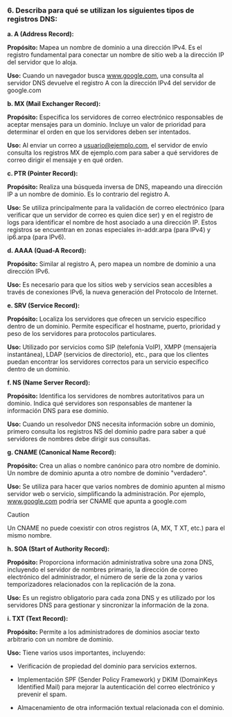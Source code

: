### 6. Describa para qué se utilizan los siguientes tipos de registros DNS:

<b>a. A (Address Record):</b>

<b>Propósito:</b> Mapea un nombre de dominio a una dirección IPv4. Es el registro fundamental para conectar un nombre de sitio web a la dirección IP del servidor que lo aloja.

<b>Uso:</b> Cuando un navegador busca www.google.com, una consulta al servidor DNS devuelve el registro A con la dirección IPv4 del servidor de google.com

<b>b. MX (Mail Exchanger Record):</b>

<b>Propósito:</b> Especifica los servidores de correo electrónico responsables de aceptar mensajes para un dominio. Incluye un valor de prioridad para determinar el orden en que los servidores deben ser intentados.

<b>Uso:</b> Al enviar un correo a usuario@ejemplo.com, el servidor de envío consulta los registros MX de ejemplo.com para saber a qué servidores de correo dirigir el mensaje y en qué orden.

<b>c. PTR (Pointer Record):</b>

<b>Propósito:</b> Realiza una búsqueda inversa de DNS, mapeando una dirección IP a un nombre de dominio. Es lo contrario del registro A.

<b>Uso:</b> Se utiliza principalmente para la validación de correo electrónico (para verificar que un servidor de correo es quien dice ser) y en el registro de logs para identificar el nombre de host asociado a una dirección IP. Estos registros se encuentran en zonas especiales in-addr.arpa (para IPv4) y ip6.arpa (para IPv6).

<b>d. AAAA (Quad-A Record):</b>

<b>Propósito:</b> Similar al registro A, pero mapea un nombre de dominio a una dirección IPv6.

<b>Uso:</b> Es necesario para que los sitios web y servicios sean accesibles a través de conexiones IPv6, la nueva generación del Protocolo de Internet.

<b>e. SRV (Service Record):</b>

<b>Propósito:</b> Localiza los servidores que ofrecen un servicio específico dentro de un dominio. Permite especificar el hostname, puerto, prioridad y peso de los servidores para protocolos particulares.

<b>Uso:</b> Utilizado por servicios como SIP (telefonía VoIP), XMPP (mensajería instantánea), LDAP (servicios de directorio), etc., para que los clientes puedan encontrar los servidores correctos para un servicio específico dentro de un dominio.

<b>f. NS (Name Server Record):</b>

<b>Propósito:</b> Identifica los servidores de nombres autoritativos para un dominio. Indica qué servidores son responsables de mantener la información DNS para ese dominio.

<b>Uso:</b> Cuando un resolvedor DNS necesita información sobre un dominio, primero consulta los registros NS del dominio padre para saber a qué servidores de nombres debe dirigir sus consultas.

<b>g. CNAME (Canonical Name Record):</b>

<b>Propósito:</b> Crea un alias o nombre canónico para otro nombre de dominio. Un nombre de dominio apunta a otro nombre de dominio "verdadero".

<b>Uso:</b> Se utiliza para hacer que varios nombres de dominio apunten al mismo servidor web o servicio, simplificando la administración. Por ejemplo, www.google.com podría ser CNAME que apunta a google.com

> [!CAUTION]
> Un CNAME no puede coexistir con otros registros (A, MX, T XT, etc.) para el mismo nombre.</b></u>

<b>h. SOA (Start of Authority Record):</b>

<b>Propósito:</b> Proporciona información administrativa sobre una zona DNS, incluyendo el servidor de nombres primario, la dirección de correo electrónico del administrador, el número de serie de la zona y varios temporizadores relacionados con la replicación de la zona.

<b>Uso:</b> Es un registro obligatorio para cada zona DNS y es utilizado por los servidores DNS para gestionar y sincronizar la información de la zona.

<b>i. TXT (Text Record):</b>

<b>Propósito:</b> Permite a los administradores de dominios asociar texto arbitrario con un nombre de dominio.

<b>Uso:</b> Tiene varios usos importantes, incluyendo:

- Verificación de propiedad del dominio para servicios externos.

- Implementación SPF (Sender Policy Framework) y DKIM (DomainKeys Identified Mail) para mejorar la autenticación del correo electrónico y prevenir el spam.

- Almacenamiento de otra información textual relacionada con el dominio.